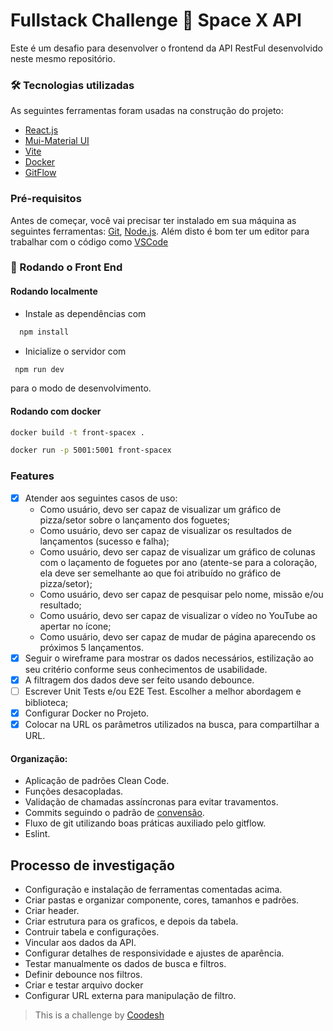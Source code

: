 # Fullstack Challenge 🏅 Space X API

Este é um desafio para desenvolver o frontend da API RestFul desenvolvido neste mesmo repositório.

### 🛠 Tecnologias utilizadas

As seguintes ferramentas foram usadas na construção do projeto:

- [React.js](https://react.dev/)
- [Mui-Material UI](https://mui.com/)
- [Vite](https://vitejs.dev/config/preview-options.html)
- [Docker](https://docs.docker.com/)
- [GitFlow](https://www.atlassian.com/git/tutorials/comparing-workflows/gitflow-workflow)

### Pré-requisitos

Antes de começar, você vai precisar ter instalado em sua máquina as seguintes ferramentas:
[Git](https://git-scm.com), [Node.js](https://nodejs.org/en/).
Além disto é bom ter um editor para trabalhar com o código como [VSCode](https://code.visualstudio.com/)

### 🎲 Rodando o Front End

#### Rodando localmente

- Instale as dependências com

```bash
  npm install
```

- Inicialize o servidor com

```bash
 npm run dev
```

para o modo de desenvolvimento.

#### Rodando com docker

```bash
docker build -t front-spacex .
```

```bash
docker run -p 5001:5001 front-spacex
```

### Features

- [x] Atender aos seguintes casos de uso:
  - Como usuário, devo ser capaz de visualizar um gráfico de pizza/setor sobre o lançamento dos foguetes;
  - Como usuário, devo ser capaz de visualizar os resultados de lançamentos (sucesso e falha);
  - Como usuário, devo ser capaz de visualizar um gráfico de colunas com o laçamento de foguetes por ano (atente-se para a coloração, ela deve ser semelhante ao que foi atribuído no gráfico de pizza/setor);
  - Como usuário, devo ser capaz de pesquisar pelo nome, missão e/ou resultado;
  - Como usuário, devo ser capaz de visualizar o vídeo no YouTube ao apertar no ícone;
  - Como usuário, devo ser capaz de mudar de página aparecendo os próximos 5 lançamentos.
- [x] Seguir o wireframe para mostrar os dados necessários, estilização ao seu critério conforme seus conhecimentos de usabilidade.
- [x] A filtragem dos dados deve ser feito usando debounce.
- [ ] Escrever Unit Tests e/ou E2E Test. Escolher a melhor abordagem e biblioteca;
- [x] Configurar Docker no Projeto.
- [x] Colocar na URL os parâmetros utilizados na busca, para compartilhar a URL.

#### Organização:

- Aplicação de padrões Clean Code.
- Funções desacopladas.
- Validação de chamadas assíncronas para evitar travamentos.
- Commits seguindo o padrão de [convensão](https://www.conventionalcommits.org/en/v1.0.0/).
- Fluxo de git utilizando boas práticas auxiliado pelo gitflow.
- Eslint.

## Processo de investigação

- Configuração e instalação de ferramentas comentadas acima.
- Criar pastas e organizar componente, cores, tamanhos e padrões.
- Criar header.
- Criar estrutura para os graficos, e depois da tabela.
- Contruir tabela e configurações.
- Vincular aos dados da API.
- Configurar detalhes de responsividade e ajustes de aparência.
- Testar manualmente os dados de busca e filtros.
- Definir debounce nos filtros.
- Criar e testar arquivo docker
- Configurar URL externa para manipulação de filtro.

> This is a challenge by [Coodesh](https://coodesh.com/)
